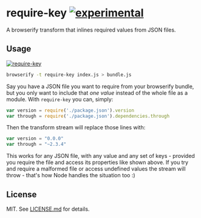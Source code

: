# require-key [![experimental](http://hughsk.github.io/stability-badges/dist/experimental.svg)](http://github.com/hughsk/stability-badges) #

A browserify transform that inlines required values from JSON files.

## Usage ##

[![require-key](https://nodei.co/npm/require-key.png?mini=true)](https://nodei.co/npm/require-key)

``` bash
browserify -t require-key index.js > bundle.js
```

Say you have a JSON file you want to require from your browserify bundle, but
you only want to include that *one value* instead of the whole file as a
module. With `require-key` you can, simply:

``` javascript
var version = require('./package.json').version
var through = require('./package.json').dependencies.through
```

Then the transform stream will replace those lines with:

``` javascript
var version = "0.0.0"
var through = "~2.3.4"
```

This works for any JSON file, with any value and any set of keys - provided you
require the file and access its properties like shown above. If you try and
require a malformed file or access undefined values the stream will throw -
that's how Node handles the situation too :)

## License ##

MIT. See [LICENSE.md](http://github.com/hughsk/require-key/blob/master/LICENSE.md) for details.

